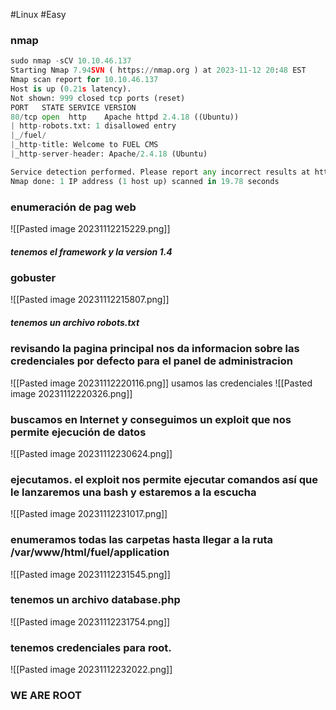 #Linux #Easy 
### nmap
```python
sudo nmap -sCV 10.10.46.137
Starting Nmap 7.94SVN ( https://nmap.org ) at 2023-11-12 20:48 EST
Nmap scan report for 10.10.46.137
Host is up (0.21s latency).
Not shown: 999 closed tcp ports (reset)
PORT   STATE SERVICE VERSION
80/tcp open  http    Apache httpd 2.4.18 ((Ubuntu))
| http-robots.txt: 1 disallowed entry 
|_/fuel/
|_http-title: Welcome to FUEL CMS
|_http-server-header: Apache/2.4.18 (Ubuntu)

Service detection performed. Please report any incorrect results at https://nmap.org/submit/ .
Nmap done: 1 IP address (1 host up) scanned in 19.78 seconds
```

### enumeración de pag web
![[Pasted image 20231112215229.png]]
##### tenemos el framework y la version 1.4
### gobuster
![[Pasted image 20231112215807.png]]
##### tenemos un archivo robots.txt

### revisando la pagina principal nos da informacion sobre las credenciales por defecto para el panel de administracion
![[Pasted image 20231112220116.png]]
usamos las credenciales
![[Pasted image 20231112220326.png]]

### buscamos en Internet y conseguimos un exploit que nos permite ejecución de datos
![[Pasted image 20231112230624.png]]

### ejecutamos. el exploit nos permite ejecutar comandos así que le lanzaremos una bash y estaremos a la escucha
![[Pasted image 20231112231017.png]]
### enumeramos todas las carpetas hasta llegar a la ruta /var/www/html/fuel/application 
![[Pasted image 20231112231545.png]]
### tenemos un archivo database.php
![[Pasted image 20231112231754.png]]
### tenemos credenciales para root.
![[Pasted image 20231112232022.png]]

### WE ARE ROOT